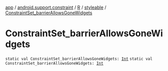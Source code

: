 [app](../../../index.md) / [android.support.constraint](../../index.md) / [R](../index.md) / [styleable](index.md) / [ConstraintSet_barrierAllowsGoneWidgets](./-constraint-set_barrier-allows-gone-widgets.md)

# ConstraintSet_barrierAllowsGoneWidgets

`static val ConstraintSet_barrierAllowsGoneWidgets: `[`Int`](https://kotlinlang.org/api/latest/jvm/stdlib/kotlin/-int/index.html)
`static val ConstraintSet_barrierAllowsGoneWidgets: `[`Int`](https://kotlinlang.org/api/latest/jvm/stdlib/kotlin/-int/index.html)